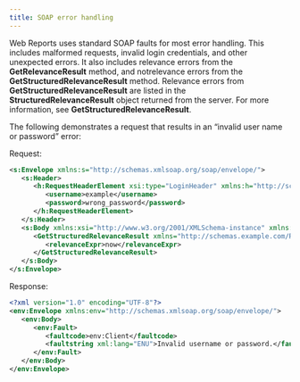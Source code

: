 ```yaml
---
title: SOAP error handling
---
```


Web Reports uses standard SOAP faults for most error handling. This includes
malformed requests, invalid login credentials, and other unexpected errors. It also
includes relevance errors from the **GetRelevanceResult** method, and notrelevance
errors from the **GetStructuredRelevanceResult** method. Relevance errors from
**GetStructuredRelevanceResult** are listed in the **StructuredRelevanceResult** object
returned from the server. For more information, see **GetStructuredRelevanceResult**.

The following demonstrates a request that results in an “invalid user name or
password” error:

Request:

```xml
<s:Envelope xmlns:s="http://schemas.xmlsoap.org/soap/envelope/">
   <s:Header>
      <h:RequestHeaderElement xsi:type="LoginHeader" xmlns:h="http://schemas.example.com/Relevance" xmlns:xsi="http://www.w3.org/2001/XMLSchema-instance" xmlns="http://schemas.example.com/Relevance" xmlns:xsd="http://www.w3.org/2001/XMLSchema">
         <username>example</username>
         <password>wrong_password</password>
      </h:RequestHeaderElement>
   </s:Header>
   <s:Body xmlns:xsi="http://www.w3.org/2001/XMLSchema-instance" xmlns:xsd="http://www.w3.org/2001/XMLSchema">
      <GetStructuredRelevanceResult xmlns="http://schemas.example.com/Relevance">
         <relevanceExpr>now</relevanceExpr>
      </GetStructuredRelevanceResult>
   </s:Body>
</s:Envelope>
```

Response:
```xml
<?xml version="1.0" encoding="UTF-8"?>
<env:Envelope xmlns:env="http://schemas.xmlsoap.org/soap/envelope/">
   <env:Body>
      <env:Fault>
         <faultcode>env:Client</faultcode>
         <faultstring xml:lang="ENU">Invalid username or password.</faultstring>
      </env:Fault>
   </env:Body>
</env:Envelope>
```